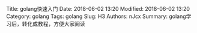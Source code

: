 Title: golang快速入门
Date: 2018-06-02 13:20
Modified: 2018-06-02 13:20
Category: golang
Tags: golang
Slug: H3
Authors: nJcx
Summary: golang学习后，转化成教程，方便大家阅读

##### 
